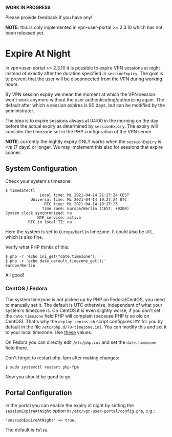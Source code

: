 **WORK IN PROGRESS** 

Please provide feedback if you have any!

**NOTE**: this is only implemented in vpn-user-portal >= 2.3.10 which has not
been released yet.

# Expire At Night

In vpn=user-portal >= 2.3.10 it is possible to expire VPN sessions at night 
instead of exactly after the duration specified in `sessionExpiry`. The goal
is to prevent that the user will be disconnected from the VPN during working 
hours.

By VPN session expiry we mean the moment at which the VPN session won't work 
anymore without the user authenticating/authorizing again. The default after 
which a session expires is 90 days, but can be modified by the administrator.

The idea is to expire sessions always at 04:00 in the morning on the day before
the actual expiry as determined by `sessionExpiry`. The expiry will consider 
the timezone set in the PHP configuration of the VPN server.

**NOTE**: currently the nightly expiry ONLY works when the `sessionExpiry` is
`P7D` (7 days) or longer. We may implement this also for sessions that expire
sooner.

## System Configuration

Check your system's timezone:

```
$ timedatectl 
               Local time: Mi 2021-04-14 21:27:24 CEST
           Universal time: Mi 2021-04-14 19:27:24 UTC
                 RTC time: Mi 2021-04-14 19:27:23
                Time zone: Europe/Berlin (CEST, +0200)
System clock synchronized: no
              NTP service: active
          RTC in local TZ: no
```

Here the system is set to `Europe/Berlin` timezone. It could also be `UTC`, 
which is also fine.

Verify what PHP thinks of this:

```
$ php -r 'echo ini_get("date.timezone");'
$ php -r 'echo date_default_timezone_get();'
Europe/Berlin
```

All good! 

### CentOS / Fedora

The system timezone is _not_ picked up by PHP on Fedora/CentOS, you need to 
manually set it. The default is UTC otherwise, independent of what your 
system's timezone is. On CentOS it is even slightly worse, if you don't set 
the `date.timezone` field PHP will complain (because PHP is so old on CentOS). 
That's why the `deploy_centos.sh` script configures `UTC` for you by default in 
the file `/etc/php.d/70-timezone.ini`. You can modify this and set it to your 
local timezone. Use [these](https://www.php.net/manual/en/timezones.php) values.

On Fedora you can directly edit `/etc/php.ini` and set the `date.timezone` 
field there.

Don't forget to restart php-fpm after making changes:

```
$ sudo systemctl restart php-fpm
```

Now you should be good to go.

## Portal Configuration

In the portal you can enable the expiry at night by setting the 
`sessionExpireAtNight` option in `/etc/vpn-user-portal/config.php`, e.g.:

```
'sessionExpireAtNight' => true,
```

The default is `false`.
